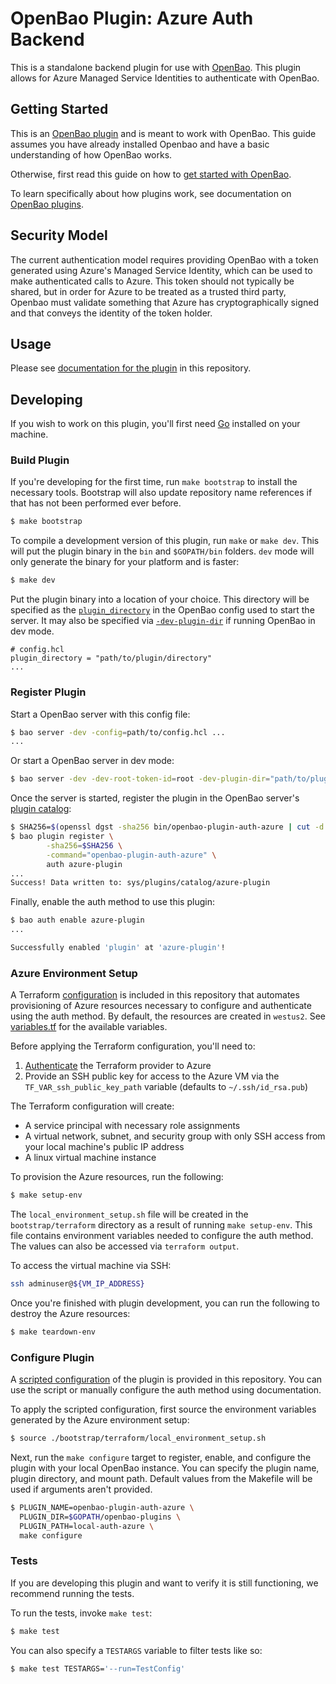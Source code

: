 # OpenBao Plugin: Azure Auth Backend

This is a standalone backend plugin for use with [OpenBao](https://www.github.com/openbao/openbao).
This plugin allows for Azure Managed Service Identities to authenticate with OpenBao.

## Getting Started

This is an [OpenBao plugin](https://openbao.org/docs/plugins/)
and is meant to work with OpenBao. This guide assumes you have already installed Openbao
and have a basic understanding of how OpenBao works.

Otherwise, first read this guide on how to [get started with
OpenBao](https://openbao.org/docs/get-started/developer-qs/).

To learn specifically about how plugins work, see documentation on [OpenBao plugins](https://openbao.org/docs/plugins/).

## Security Model

The current authentication model requires providing OpenBao with a token
generated using Azure's Managed Service Identity, which can be used to make
authenticated calls to Azure. This token should not typically be shared, but in
order for Azure to be treated as a trusted third party, Openbao must validate
something that Azure has cryptographically signed and that conveys the identity
of the token holder.

## Usage

Please see [documentation for the plugin](./docs/index.md) in this repository.

## Developing

If you wish to work on this plugin, you'll first need
[Go](https://www.golang.org) installed on your machine.

### Build Plugin

If you're developing for the first time, run `make bootstrap` to install the
necessary tools. Bootstrap will also update repository name references if that
has not been performed ever before.

```sh
$ make bootstrap
```

To compile a development version of this plugin, run `make` or `make dev`.
This will put the plugin binary in the `bin` and `$GOPATH/bin` folders. `dev`
mode will only generate the binary for your platform and is faster:

```sh
$ make dev
```

Put the plugin binary into a location of your choice. This directory
will be specified as the [`plugin_directory`](https://openbao.org/docs/configuration/#parameters)
in the OpenBao config used to start the server. It may also be specified
via [`-dev-plugin-dir`](https://openbao.org/docs/commands/server/#command-options)
if running OpenBao in dev mode.

```hcl
# config.hcl
plugin_directory = "path/to/plugin/directory"
...
```

### Register Plugin

Start a OpenBao server with this config file:

```sh
$ bao server -dev -config=path/to/config.hcl ...
...
```

Or start a OpenBao server in dev mode:

```sh
$ bao server -dev -dev-root-token-id=root -dev-plugin-dir="path/to/plugin/directory"
```

Once the server is started, register the plugin in the OpenBao server's [plugin catalog](https://openbao.org/docs/plugins/plugin-architecture/#plugin-catalog):

```sh
$ SHA256=$(openssl dgst -sha256 bin/openbao-plugin-auth-azure | cut -d ' ' -f2)
$ bao plugin register \
        -sha256=$SHA256 \
        -command="openbao-plugin-auth-azure" \
        auth azure-plugin
...
Success! Data written to: sys/plugins/catalog/azure-plugin
```

Finally, enable the auth method to use this plugin:

```sh
$ bao auth enable azure-plugin
...

Successfully enabled 'plugin' at 'azure-plugin'!
```

### Azure Environment Setup

A Terraform [configuration](bootstrap/terraform) is included in this repository that
automates provisioning of Azure resources necessary to configure and authenticate
using the auth method. By default, the resources are created in `westus2`. See 
[variables.tf](bootstrap/terraform/variables.tf) for the available variables.

Before applying the Terraform configuration, you'll need to:

1. [Authenticate](https://registry.terraform.io/providers/hashicorp/azurerm/latest/docs#authenticating-to-azure)
   the Terraform provider to Azure
2. Provide an SSH public key for access to the Azure VM via the `TF_VAR_ssh_public_key_path`
   variable (defaults to `~/.ssh/id_rsa.pub`)

The Terraform configuration will create:

* A service principal with necessary role assignments
* A virtual network, subnet, and security group with only SSH access from your local 
  machine's public IP address
* A linux virtual machine instance

To provision the Azure resources, run the following:

```sh
$ make setup-env   
```

The `local_environment_setup.sh` file will be created in the `bootstrap/terraform`
directory as a result of running `make setup-env`. This file contains environment
variables needed to configure the auth method. The values can also be accessed
via `terraform output`.

To access the virtual machine via SSH:

```sh
ssh adminuser@${VM_IP_ADDRESS}
```

Once you're finished with plugin development, you can run the following to
destroy the Azure resources:

```sh
$ make teardown-env   
```

### Configure Plugin

A [scripted configuration](bootstrap/configure.sh) of the plugin is provided in
this repository. You can use the script or manually configure the auth method
using documentation.

To apply the scripted configuration, first source the environment variables generated by
the Azure environment setup:

```sh
$ source ./bootstrap/terraform/local_environment_setup.sh
```

Next, run the `make configure` target to register, enable, and configure the plugin with
your local OpenBao instance. You can specify the plugin name, plugin directory, and mount
path. Default values from the Makefile will be used if arguments aren't provided.

```sh
$ PLUGIN_NAME=openbao-plugin-auth-azure \
  PLUGIN_DIR=$GOPATH/openbao-plugins \
  PLUGIN_PATH=local-auth-azure \
  make configure
```

### Tests

If you are developing this plugin and want to verify it is still
functioning, we recommend running the tests.

To run the tests, invoke `make test`:

```sh
$ make test
```

You can also specify a `TESTARGS` variable to filter tests like so:

```sh
$ make test TESTARGS='--run=TestConfig'
```
